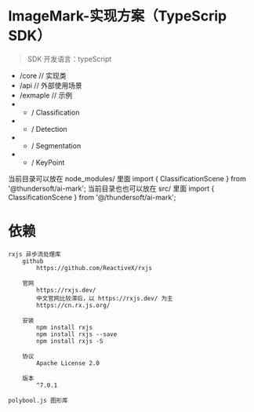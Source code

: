 # ImageMark-实现方案（TypeScrip SDK） 

> SDK 开发语言：typeScript 

- /core   // 实现类
- /api    // 外部使用场景
- /exmaple  // 示例     
- - / Classification
- - / Detection
- - / Segmentation
- - / KeyPoint

当前目录可以放在     node_modules/ 里面 import { ClassificationScene } from '@thundersoft/ai-mark';
当前目录也也可以放在  src/         里面 import { ClassificationScene } from '@/thundersoft/ai-mark';

# 依赖
    rxjs 异步流处理库
        github
            https://github.com/ReactiveX/rxjs

        官网
            https://rxjs.dev/
            中文官网比较滞后，以 https://rxjs.dev/ 为主
            https://cn.rx.js.org/

        安装
            npm install rxjs
            npm install rxjs --save
            npm install rxjs -S

        协议
            Apache License 2.0

        版本
            ^7.0.1

    polybool.js 图形库


    
